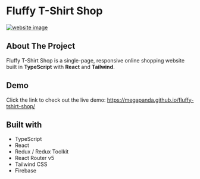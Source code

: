# Fluffy T-Shirt Shop

[![website image](https://weilunma.dev/fluffy-shop.jpg)](https://megapanda.github.io/fluffy-tshirt-shop/)

## About The Project
Fluffy T-Shirt Shop is a single-page, responsive online shopping website built in **TypeScript** with **React** and **Tailwind**.

## Demo
Click the link to check out the live demo: https://megapanda.github.io/fluffy-tshirt-shop/


## Built with
- TypeScript
- React
- Redux / Redux Toolkit
- React Router v5
- Tailwind CSS
- Firebase
